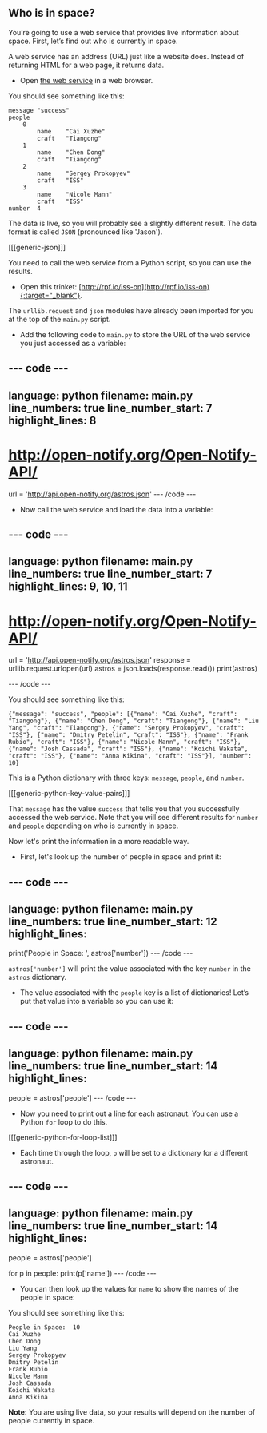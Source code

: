 ## Who is in space?

You’re going to use a web service that provides live information about space. First, let’s find out who is currently in space.

A web service has an address (URL) just like a website does. Instead of returning HTML for a web page, it returns data.

+ Open <a href="http://api.open-notify.org/astros.json" target="_blank">the web service</a> in a web browser.

You should see something like this:

```	
message	"success"
people	
    0	
        name	"Cai Xuzhe"
        craft	"Tiangong"
    1	
        name	"Chen Dong"
        craft	"Tiangong"
    2	
        name	"Sergey Prokopyev"
        craft	"ISS"
    3	
        name	"Nicole Mann"
        craft	"ISS"
number	4
```

The data is live, so you will probably see a slightly different result. The data format is called `JSON` (pronounced like 'Jason').

[[[generic-json]]]

You need to call the web service from a Python script, so you can use the results.

+ Open this trinket: [http://rpf.io/iss-on](http://rpf.io/iss-on){:target="_blank"}.

The `urllib.request` and `json` modules have already been imported for you at the top of the `main.py` script.

+ Add the following code to `main.py` to store the URL of the web service you just accessed as a variable:

--- code ---
---
language: python
filename: main.py
line_numbers: true
line_number_start: 7
highlight_lines: 8
---
# http://open-notify.org/Open-Notify-API/
url = 'http://api.open-notify.org/astros.json'
--- /code ---

+ Now call the web service and load the data into a variable:

--- code ---
---
language: python
filename: main.py
line_numbers: true
line_number_start: 7
highlight_lines: 9, 10, 11
---
# http://open-notify.org/Open-Notify-API/
url = 'http://api.open-notify.org/astros.json'
response = urllib.request.urlopen(url)
astros = json.loads(response.read())
print(astros)

--- /code ---

You should see something like this:

```
{"message": "success", "people": [{"name": "Cai Xuzhe", "craft": "Tiangong"}, {"name": "Chen Dong", "craft": "Tiangong"}, {"name": "Liu Yang", "craft": "Tiangong"}, {"name": "Sergey Prokopyev", "craft": "ISS"}, {"name": "Dmitry Petelin", "craft": "ISS"}, {"name": "Frank Rubio", "craft": "ISS"}, {"name": "Nicole Mann", "craft": "ISS"}, {"name": "Josh Cassada", "craft": "ISS"}, {"name": "Koichi Wakata", "craft": "ISS"}, {"name": "Anna Kikina", "craft": "ISS"}], "number": 10}
```

This is a Python dictionary with three keys: `message`, `people`, and `number`.

[[[generic-python-key-value-pairs]]]

That `message` has the value `success` that tells you that you successfully accessed the web service. Note that you will see different results for `number` and `people` depending on who is currently in space.

Now let's print the information in a more readable way.

+ First, let's look up the number of people in space and print it:

--- code ---
---
language: python
filename: main.py
line_numbers: true
line_number_start: 12
highlight_lines: 
---
print('People in Space: ', astros['number'])
--- /code ---


`astros['number']` will print the value associated with the key `number` in the `astros` dictionary.

+ The value associated with the `people` key is a list of dictionaries! Let’s put that value into a variable so you can use it:

--- code ---
---
language: python
filename: main.py
line_numbers: true
line_number_start: 14
highlight_lines: 
---
people = astros['people']
--- /code ---

+ Now you need to print out a line for each astronaut. You can use a Python `for` loop to do this.

[[[generic-python-for-loop-list]]]

+ Each time through the loop, `p` will be set to a dictionary for a different astronaut.

--- code ---
---
language: python
filename: main.py
line_numbers: true
line_number_start: 14
highlight_lines: 
---
people = astros['people']

for p in people:
  print(p['name'])
--- /code ---


+ You can then look up the values for `name` to show the names of the people in space:

You should see something like this:

```
People in Space:  10
Cai Xuzhe
Chen Dong
Liu Yang
Sergey Prokopyev
Dmitry Petelin
Frank Rubio
Nicole Mann
Josh Cassada
Koichi Wakata
Anna Kikina
```

__Note:__ You are using live data, so your results will depend on the number of people currently in space.
